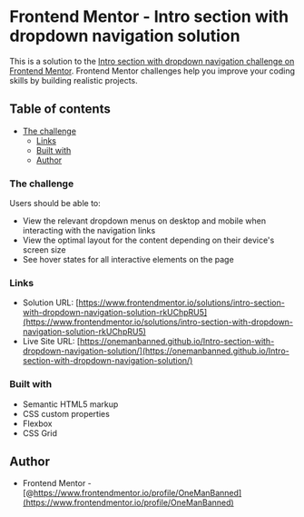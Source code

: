 # Frontend Mentor - Intro section with dropdown navigation solution

This is a solution to the [Intro section with dropdown navigation challenge on Frontend Mentor](https://www.frontendmentor.io/challenges/intro-section-with-dropdown-navigation-ryaPetHE5). Frontend Mentor challenges help you improve your coding skills by building realistic projects. 

## Table of contents

  - [The challenge](#the-challenge)
    - [Links](#links)
    - [Built with](#built-with)
    - [Author](#author)


### The challenge

Users should be able to:

- View the relevant dropdown menus on desktop and mobile when interacting with the navigation links
- View the optimal layout for the content depending on their device's screen size
- See hover states for all interactive elements on the page

### Links

- Solution URL: [https://www.frontendmentor.io/solutions/intro-section-with-dropdown-navigation-solution-rkUChpRU5](https://www.frontendmentor.io/solutions/intro-section-with-dropdown-navigation-solution-rkUChpRU5)
- Live Site URL: [https://onemanbanned.github.io/Intro-section-with-dropdown-navigation-solution/](https://onemanbanned.github.io/Intro-section-with-dropdown-navigation-solution/)

### Built with

- Semantic HTML5 markup
- CSS custom properties
- Flexbox
- CSS Grid


## Author

- Frontend Mentor - [@https://www.frontendmentor.io/profile/OneManBanned](https://www.frontendmentor.io/profile/OneManBanned)


